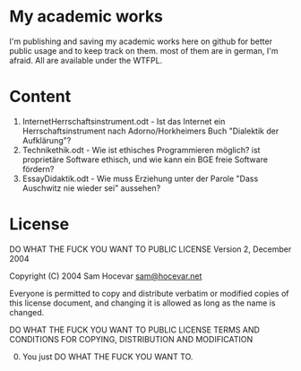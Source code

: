 # My academic works
I'm publishing and saving my academic works here on github for better public usage and to keep track on them. most of them are in german, I'm afraid. All are available under the WTFPL.

# Content
1. InternetHerrschaftsinstrument.odt - Ist das Internet ein Herrschaftsinstrument nach Adorno/Horkheimers Buch "Dialektik der Aufklärung"?
2. Technikethik.odt - Wie ist ethisches Programmieren möglich? ist proprietäre Software ethisch, und wie kann ein BGE freie Software fördern?
3. EssayDidaktik.odt - Wie muss Erziehung unter der Parole "Dass Auschwitz nie wieder sei" aussehen?


# License
DO WHAT THE FUCK YOU WANT TO PUBLIC LICENSE
Version 2, December 2004

Copyright (C) 2004 Sam Hocevar <sam@hocevar.net>

Everyone is permitted to copy and distribute verbatim or modified
copies of this license document, and changing it is allowed as long
as the name is changed.

DO WHAT THE FUCK YOU WANT TO PUBLIC LICENSE
TERMS AND CONDITIONS FOR COPYING, DISTRIBUTION AND MODIFICATION

0. You just DO WHAT THE FUCK YOU WANT TO.

